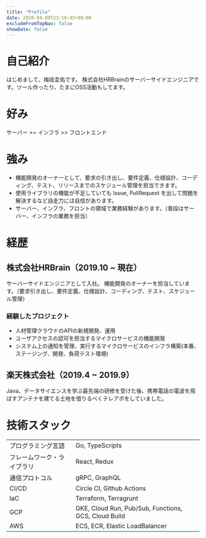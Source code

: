 ```yaml
---
title: "Profile"
date: 2020-04-09T23:10:45+09:00
excludeFromTopNav: false
showDate: false
---
```


# 自己紹介

はじめまして、梅垣圭佑です。
株式会社HRBrainのサーバーサイドエンジニアです。ツール作ったり、たまにOSS活動もしてます。

# 好み
サーバー >= インフラ >> フロントエンド

# 強み
- 機能開発のオーナーとして、要求の引き出し、要件定義、仕様設計、コーディング、テスト、リリースまでのスケジュール管理を担当できます。
- 使用ライブラリの機能が不足していても Issue, PullRequest を出して問題を解決するなど自走力には自信があります。
- サーバー、インフラ、フロントの領域で業務経験があります。（普段はサーバー、インフラの業務を担当）

# 経歴

## 株式会社HRBrain（2019.10 ~ 現在）

サーバーサイドエンジニアとして入社。
機能開発のオーナーを担当しています。（要求引き出し、要件定義、仕様設計、コーディング、テスト、スケジュール管理）

### 経験したプロジェクト
- 人材管理クラウドのAPIの新規開発、運用
- ユーザアクセスの認可を担当するマイクロサービスの機能開発
- システム上の通知を管理、実行するマイクロサービスのインフラ構築(本番、ステージング、開発、負荷テスト環境)

## 楽天株式会社（2019.4 ~ 2019.9）

Java、データサイエンスを学ぶ最先端の研修を受けた後、携帯電話の電波を飛ばすアンテナを建てる土地を借りるべくテレアポをしていました。

# 技術スタック

|||
|-|-|
|プログラミング言語|Go, TypeScripts|
|フレームワーク・ライブラリ|React, Redux|
|通信プロトコル|gRPC, GraphQL|
|CI/CD|Circle CI, Github Actions|
|IaC|Terraform, Terragrunt|
|GCP|GKE, Cloud Run, Pub/Sub, Functions, GCS, Cloud Build|
|AWS|ECS, ECR, Elastic LoadBalancer|
